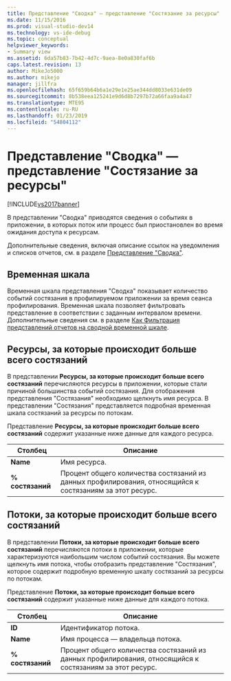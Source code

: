 ```yaml
---
title: Представление "Сводка" — представление "Состязание за ресурсы" | Документы Майкрософт
ms.date: 11/15/2016
ms.prod: visual-studio-dev14
ms.technology: vs-ide-debug
ms.topic: conceptual
helpviewer_keywords:
- Summary view
ms.assetid: 6da57b83-7b42-4d7c-9aea-8e0a830faf6b
caps.latest.revision: 13
author: MikeJo5000
ms.author: mikejo
manager: jillfra
ms.openlocfilehash: 65f659b64b6a1e29e1e25ae344dd8033e631de09
ms.sourcegitcommit: 8b538eea125241e9d6d8b7297b72a66faa9a4a47
ms.translationtype: MTE95
ms.contentlocale: ru-RU
ms.lasthandoff: 01/23/2019
ms.locfileid: "54804112"
---
```

# <a name="summary-view---resource-contention-view"></a>Представление "Сводка" — представление "Состязание за ресурсы"
[!INCLUDE[vs2017banner](../includes/vs2017banner.md)]

В представлении "Сводка" приводятся сведения о событиях в приложении, в которых поток или процесс был приостановлен во время ожидания доступа к ресурсам.  
  
 Дополнительные сведения, включая описание ссылок на уведомления и списков отчетов, см. в разделе [Представление "Сводка"](../profiling/summary-view.md).  
  
## <a name="timeline-graph"></a>Временная шкала  
 Временная шкала представления "Сводка" показывает количество событий состязания в профилируемом приложении за время сеанса профилирования. Временная шкала позволяет фильтровать представление в соответствии с заданным интервалом времени. Дополнительные сведения см. в разделе [Как Фильтрация представлений отчетов на сводной временной шкале](../profiling/how-to-filter-report-views-from-the-summary-timeline.md).  
  
## <a name="most-contended-resources"></a>Ресурсы, за которые происходит больше всего состязаний  
 В представлении **Ресурсы, за которые происходит больше всего состязаний** перечисляются ресурсы в приложении, которые стали причиной большинства событий состязания. Для отображения представления "Состязания" необходимо щелкнуть имя ресурса. В представлении "Состязания" представляется подробная временная шкала состязаний за ресурсы по потокам.  
  
 Представление **Ресурсы, за которые происходит больше всего состязаний** содержит указанные ниже данные для каждого ресурса.  
  
|Столбец|Описание|  
|------------|-----------------|  
|**Name**|Имя ресурса.|  
|**% состязаний**|Процент общего количества состязаний из данных профилирования, относящийся к состязаниям за этот ресурс.|  
  
## <a name="most-contended-thread"></a>Потоки, за которые происходит больше всего состязаний  
 В представлении **Потоки, за которые происходит больше всего состязаний** перечисляются потоки в приложении, которые характеризуются наибольшим числом событий состязания. Вы можете щелкнуть имя потока, чтобы отобразить представление "Состязания", которое содержит подробную временную шкалу состязаний за ресурсы по потокам.  
  
 Представление **Потоки, за которые происходит больше всего состязаний** содержит указанные ниже данные для каждого потока.  
  
|Столбец|Описание|  
|------------|-----------------|  
|**ID**|Идентификатор потока.|  
|**Name**|Имя процесса — владельца потока.|  
|**% состязаний**|Процент общего количества состязаний из данных профилирования, относящийся к состязаниям за этот ресурс.|
